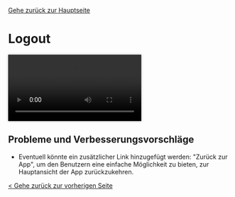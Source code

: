 [Gehe zurück zur Hauptseite](index.html)

# Logout

<video controls autoplay loop style="max-width: 100%; box-shadow: 0 0 5px rgba(0, 0, 0, 0.3);">
<source src="./videos/logout.mp4" type="video/mp4">
Your browser does not support the video tag.
</video>

## Probleme und Verbesserungsvorschläge

- Eventuell könnte ein zusätzlicher Link hinzugefügt werden: "Zurück zur App", um den Benutzern eine einfache Möglichkeit zu bieten, zur Hauptansicht der App zurückzukehren.

<div style="text-align: left; float: left;"><a href="current_project.html">< Gehe zurück zur vorherigen Seite</a></div>
